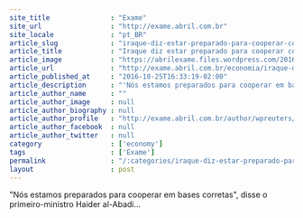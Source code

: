 ```yaml
---
site_title               : "Exame"
site_url                 : "http://exame.abril.com.br"
site_locale              : "pt_BR"
article_slug             : "iraque-diz-estar-preparado-para-cooperar-com-opep"
article_title            : "Iraque diz estar preparado para cooperar com Opep"
article_image            : "https://abrilexame.files.wordpress.com/2016/09/size_960_16_9_ministro-iraque.jpg?quality=70&strip=all&w=960"
article_url              : "http://exame.abril.com.br/economia/iraque-diz-estar-preparado-para-cooperar-com-opep/"
article_published_at     : "2016-10-25T16:33:19-02:00"
article_description      : "'Nós estamos preparados para cooperar em bases corretas', disse o primeiro-ministro Haider al-Abadi..."
article_author_name      : ""
article_author_image     : null
article_author_biography : null
article_author_profile   : "http://exame.abril.com.br/author/wpreuters/"
article_author_facebook  : null
article_author_twitter   : null
category                 : ['economy']
tags                     : ['Exame']
permalink                : "/:categories/iraque-diz-estar-preparado-para-cooperar-com-opep/"
layout                   : post
---
```


"Nós estamos preparados para cooperar em bases corretas", disse o primeiro-ministro Haider al-Abadi...
